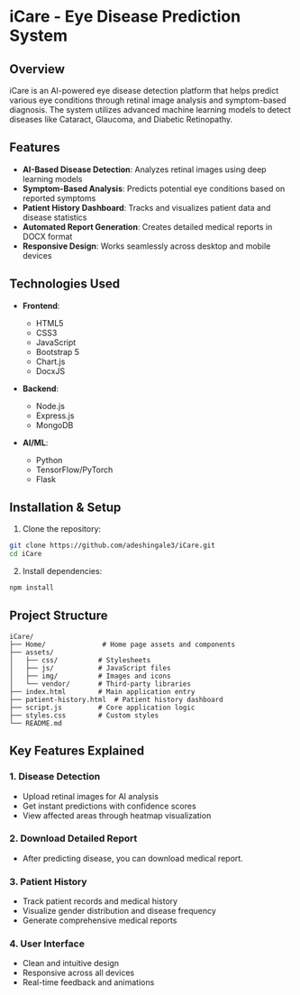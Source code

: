# iCare - Eye Disease Prediction System

## Overview
iCare is an AI-powered eye disease detection platform that helps predict various eye conditions through retinal image analysis and symptom-based diagnosis. The system utilizes advanced machine learning models to detect diseases like Cataract, Glaucoma, and Diabetic Retinopathy.

## Features
- **AI-Based Disease Detection**: Analyzes retinal images using deep learning models
- **Symptom-Based Analysis**: Predicts potential eye conditions based on reported symptoms
- **Patient History Dashboard**: Tracks and visualizes patient data and disease statistics
- **Automated Report Generation**: Creates detailed medical reports in DOCX format
- **Responsive Design**: Works seamlessly across desktop and mobile devices

## Technologies Used
- **Frontend**:
  - HTML5
  - CSS3
  - JavaScript
  - Bootstrap 5
  - Chart.js
  - DocxJS

- **Backend**:
  - Node.js
  - Express.js
  - MongoDB

- **AI/ML**:
  - Python
  - TensorFlow/PyTorch
  - Flask

## Installation & Setup

1. Clone the repository:
```bash
git clone https://github.com/adeshingale3/iCare.git
cd iCare
```

2. Install dependencies:
```bash
npm install
```

## Project Structure
```
iCare/
├── Home/              # Home page assets and components
├── assets/           
│   ├── css/          # Stylesheets
│   ├── js/           # JavaScript files
│   ├── img/          # Images and icons
│   └── vendor/       # Third-party libraries
├── index.html        # Main application entry
├── patient-history.html  # Patient history dashboard
├── script.js         # Core application logic
├── styles.css        # Custom styles
└── README.md
```

## Key Features Explained

### 1. Disease Detection
- Upload retinal images for AI analysis
- Get instant predictions with confidence scores
- View affected areas through heatmap visualization

### 2. Download Detailed Report
- After predicting disease, you can download medical report.

### 3. Patient History
- Track patient records and medical history
- Visualize gender distribution and disease frequency
- Generate comprehensive medical reports

### 4. User Interface
- Clean and intuitive design
- Responsive across all devices
- Real-time feedback and animations



